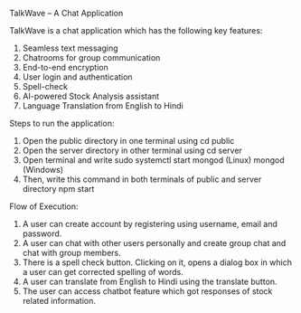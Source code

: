 TalkWave – A Chat Application


TalkWave is a chat application which has the following key features: 
1.	Seamless text messaging 
2.	Chatrooms for group communication
3.	End-to-end encryption
4.	User login and authentication
5.	Spell-check 
6.	AI-powered Stock Analysis assistant
7.	Language Translation from English to Hindi



Steps to run the application:
1.	Open the public directory in one terminal using
cd public
2.	Open the server directory in other terminal using 
cd server
3.	Open terminal and write 
      sudo systemctl start mongod (Linux)
      mongod                      (Windows)
4.	Then, write this command in both terminals of public and server directory
npm start



Flow of Execution:
1.	A user can create account by registering using username, email and password.
2.	A user can chat with other users personally and create group chat and chat with group members.
3.	There is a spell check button. Clicking on it, opens a dialog box in which a user can get corrected spelling of words.
4.	A user can translate from English to Hindi using the translate button.
5.	The user can access chatbot feature which got responses of stock related information.